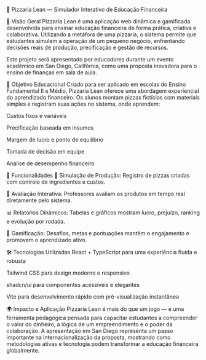 🍕 Pizzaria Lean — Simulador Interativo de Educação Financeira

🧩 Visão Geral
Pizzaria Lean é uma aplicação web dinâmica e gamificada desenvolvida para ensinar educação financeira de forma prática, criativa e colaborativa. Utilizando a metáfora de uma pizzaria, o sistema permite que estudantes simulem a operação de um pequeno negócio, enfrentando decisões reais de produção, precificação e gestão de recursos.

Este projeto será apresentado por educadores durante um evento acadêmico em San Diego, Califórnia, como uma proposta inovadora para o ensino de finanças em sala de aula.

🎯 Objetivo Educacional
Criado para ser aplicado em escolas do Ensino Fundamental II e Médio, Pizzaria Lean oferece uma abordagem experiencial do aprendizado financeiro. Os alunos montam pizzas fictícias com materiais simples e registram suas ações no sistema, onde aprendem:

Custos fixos e variáveis

Precificação baseada em insumos

Margem de lucro e ponto de equilíbrio

Tomada de decisão em equipe

Análise de desempenho financeiro

🚀 Funcionalidades
🍕 Simulação de Produção: Registro de pizzas criadas com controle de ingredientes e custos.

📱 Avaliação Interativa: Professores avaliam os produtos em tempo real diretamente pelo sistema.

📊 Relatórios Dinâmicos: Tabelas e gráficos mostram lucro, prejuízo, ranking e evolução por rodada.

🧠 Gamificação: Desafios, metas e pontuações mantêm o engajamento e promovem o aprendizado ativo.

🛠️ Tecnologias Utilizadas
React + TypeScript para uma experiência fluida e robusta

Tailwind CSS para design moderno e responsivo

shadcn/ui para componentes acessíveis e elegantes

Vite para desenvolvimento rápido com pré-visualização instantânea

🌍 Impacto e Aplicação
Pizzaria Lean é mais do que um jogo — é uma ferramenta pedagógica pensada para capacitar estudantes a compreender o valor do dinheiro, a lógica de um empreendimento e o poder da colaboração. A apresentação em San Diego representa um passo importante na internacionalização da proposta, mostrando como metodologias ativas e tecnologia podem transformar a educação financeira globalmente.
